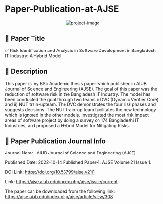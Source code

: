 # Paper-Publication-at-AJSE
<p align="center"><img src="https://socialify.git.ci/shantokumarsaha123/Paper-Publication-at-AJSE/image?language=1&amp;name=1&amp;owner=1&amp;stargazers=1&amp;theme=Light" alt="project-image"></p>

## 🎯 Paper Title
✅  Risk Identification and Analysis in Software Development in Bangladesh IT Industry: A Hybrid Model

## 📝 Description 
This paper is my BSc Academic thesis paper which published in AIUB Journal of Science and Engineering (AJSE).
The goal of this paper was the reduction of software risk in the Bangladesh IT Industry. The model has been conducted the goal through two teams i) DVC (Dynamic Verifier Core) and ii) NUT train-upteam. The DVC demonstrates the four risk phases and suggests decisions. The NUT train-up team facilitates the new technology which is ignored in the other models. Investigated the most risk impact areas of software project by doing a survey on 174 Bangladeshi IT Industries, and proposed a Hybrid Model for Mitigating Risks.

## 🚀 Paper Publication Journal Info
<h>Journal Name- AIUB Journal of Science and Engineering (AJSE)</h>

Published Date: 2022-10-14 
Published Paper-1. AJSE Volume 21 Issue 1.

DOI Link: 
https://doi.org/10.53799/ajse.v21i1

Link: 
https://ajse.aiub.edu/index.php/ajse/issue/current

The paper can be downloaded from the following link:
https://ajse.aiub.edu/index.php/ajse/article/view/308
